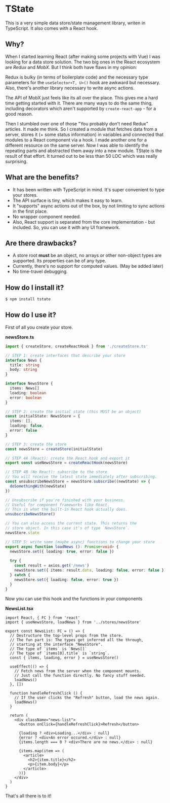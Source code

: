 # TState

This is a very simple data store/state management library, writen in TypeScript. It also comes with a React hook.

## Why?

When I started learning React (after making some projects with Vue) I was looking for a data store solution. The two big ones in the React ecosystem are *Redux* and *MobX*. But I think both have flaws in my opinion:

Redux is bulky (in terms of boilerplate code) and the necessary type parameters for the `useSelector<T, U>()` hook are awkward but necessary. Also, there's another library necessary to write async actions.

The API of MobX just feels like its all over the place. This gives me a hard time getting started with it. There are many ways to do the same thing, including decorators which aren't supported by `create-react-app` - for a good reason.

Then I stumbled over one of those "You probably don't need Redux" articles. It made me think. So I created a module that fetches data from a server, stores it (+ some status information) in variables and connected that modules to a React component via a hook. I made another one for a different resource on the same server. Now I was able to identify the repeating parts and abstracted them away into a new module. TState is the result of that effort. It turned out to be less than 50 LOC which was really surprising.

## What are the benefits?

- It has been written with TypeScript in mind. It's super convenient to type your stores.
- The API surface is tiny, which makes it easy to learn.
- It "supports" async actions out of the box, by not limiting to sync actions in the first place.
- No wrapper component needed.
- Also, React support is separated from the core implementation - but included. So, you can use it with any UI framework.

## Are there drawbacks?

- A store root **must** be an object, no arrays or other non-object types are supported. Its properties can be of any type.
- Currently, there's no support for computed values. (May be added later)
- No time-travel debugging.

## How do I install it?

~~~ bash
$ npm install tstate
~~~

## How do I use it?

First of all you create your store.

**newsStore.ts**

~~~ ts
import { createStore, createReactHook } from './createStore.ts'

// STEP 1: create interfaces that describe your store
interface News {
  title: string
  body: string
}

interface NewsStore {
  items: News[]
  loading: boolean
  error: boolean
}

// STEP 2: create the initial state (this MUST be an object)
const initialState: NewsStore = {
  items: [],
  loading: false,
  error: false
}

// STEP 3: create the store
const newsStore = createStore(initialState)

// STEP 4A (React): create the React hook and export it
export const useNewsStore = createReactHook(newsStore)

// STEP 4B (No React): subscribe to the store
// You will receive the latest state immediately after subscribing.
const unsubscribeNewsStore = newsStore.subscribe((newState) => {
  doSomethingWith(newState)
})

// Unsubscribe if you're finished with your business.
// Useful for component frameworks like React.
// This is what the built-in React hook actually does.
unsubscribeNewsStore()

// You can also access the current state. This returns the
// store object. In this case it's of type `NewsStore`.
newsStore.state

// STEP 5: write some (maybe async) functions to change your store
export async function loadNews (): Promise<void> {
  newsStore.set({ loading: true, error: false })
  
  try {
    const result = axios.get('/news')
    newsStore.set({ items: result.data, loading: false, error: false })
  } catch {
    newsStore.set({ loading: false, error: true })
  }
}
~~~

Now you can use this hook and the functions in your components

**NewsList.tsx**

~~~ tsx
import React, { FC } from 'react'
import { useNewsStore, loadNews } from '../stores/newsStore'

export const NewsList: FC = () => {
  // Destructure the top-level props from the store.
  // The fun part is: The types get inferred all the through,
  // starting at the interface "NewsStore".
  // The type of `items` is `News[]`
  // The type of `items[0].title` is `string`.
  const { items, loading, error } = useNewsStore()
  
  useEffect(() => {
    // Fetch news from the server when the component mounts.
    // Just call the function directly. No fancy stuff needed.
    loadNews()
  }, [])
  
  function handleRefreshClick () {
    // If the user clicks the "Refresh" button, load the news again.
    loadNews()
  }

  return (
    <div className="news-list">
      <button onClick={handleRefreshClick}>Refresh</button>
    
      {loading ? <div>Loading...</div> : null}
      {error ? <div>An error occured.</div> : null}
      {items.length === 0 ? <div>There are no news.</div> : null}
      
      {items.map(item => (
        <article>
          <h2>{item.title}</h2>
          <p>{item.body}</p>
        </article>
      ))}
    </div>
  )
}
~~~

That's all there is to it!
